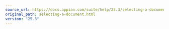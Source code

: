 ```yaml
---
source_url: https://docs.appian.com/suite/help/25.3/selecting-a-document.html
original_path: selecting-a-document.html
version: "25.3"
---
```


